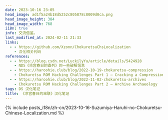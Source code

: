 ```yaml
---
date: 2023-10-16 23:05
head_image: ad1f5a24b18d5252c805878c8009d0ca.png
head_image_height: 384
head_image_width: 768
i18n: true
info: 交流借鉴。
last_modified_at: 2024-02-11 21:33
links: 
  - - https://github.com/Xzonn/ChokuretsuChsLocalization
    - 汉化相关代码
references: 
  - - https://blog.csdn.net/LuckilyYu/article/details/5424928
    - NDS《凉宫春日的直列》的一些破解信息
  - - https://haroohie.club/blog/2022-10-19-chokuretsu-compression
    - Chokuretsu ROM Hacking Challenges Part 1 – Cracking a Compression Algorithm!
  - - https://haroohie.club/blog/2022-11-02-chokuretsu-archives
    - Chokuretsu ROM Hacking Challenges Part 2 – Archive Archaeology
tags: DS 汉化笔记
title: 《凉宫春日的串联》汉化笔记
---
```

{% include posts_i18n/zh-cn/2023-10-16-Suzumiya-Haruhi-no-Chokuretsu-Chinese-Localization.md %}